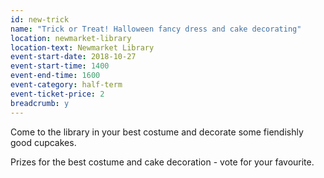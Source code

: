 ```yaml
---
id: new-trick
name: "Trick or Treat! Halloween fancy dress and cake decorating"
location: newmarket-library
location-text: Newmarket Library
event-start-date: 2018-10-27
event-start-time: 1400
event-end-time: 1600
event-category: half-term
event-ticket-price: 2
breadcrumb: y
---
```


Come to the library in your best costume and decorate some fiendishly good cupcakes.

Prizes for the best costume and cake decoration - vote for your favourite.
